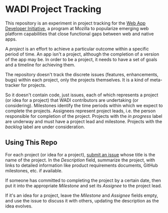 # WADI Project Tracking

This repository is an experiment in project tracking for the [Web App Developer Initiative](https://wiki.mozilla.org/Apps), a program at Mozilla to popularize emerging web platform capabilities that close functional gaps between web and native apps.

A *project* is an effort to achieve a particular outcome within a specific period of time. An app isn't a project, although the completion of a version of the app may be. In order to be a project, it needs to have a set of goals and a timeline for achieving them.

The repository doesn't track the discrete issues (features, enhancements, bugs) within each project, only the projects themselves. It is a kind of meta-tracker for projects.

So it doesn't contain code, just issues, each of which represents a project (or idea for a project) that WADI contributors are undertaking (or considering). Milestones identify the time periods within which we expect to complete the projects. Assignees represent project leads, i.e. the person responsible for completion of the project. Projects with the *in progress* label are underway and must have a project lead and milestone. Projects with the *backlog* label are under consideration.

## Using This Repo

For each project (or idea for a project), [submit an issue](https://github.com/mozilla/wadi/issues/new) whose title is the name of the project. In the *Description* field, summarize the project, with links to detailed information like product requirements documents, GitHub milestones, etc. if available.

If someone has committed to completing the project by a certain date, then put it into the appropriate *Milestone* and set its *Assignee* to the project lead.

If it's an idea for a project, leave the *Milestone* and *Assignee* fields empty, and use the issue to discuss it with others, updating the description as the idea evolves.
